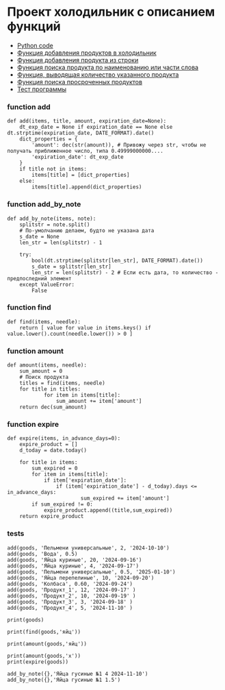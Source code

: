 # Проект холодильник с описанием функций

* [Python code](refrigerator.py)
* [Функция добавления продуктов в холодильник](#function-add)
* [Функция добавления продукта из строки](#function-add_by_note)
* [Функция поиска продукта по наименованию или части слова](#function-find)
* [Функция, выводящая количество указанного продукта](#function-amount)
* [Функция поиска просроченных продуктов](#function-expire)
* [Тест программы](#tests)


### function add

```text
def add(items, title, amount, expiration_date=None):
    dt_exp_date = None if expiration_date == None else dt.strptime(expiration_date, DATE_FORMAT).date()
    dict_properties = {
        'amount': dec(str(amount)), # Привожу через str, чтобы не получать приближенное число, типа 0.49999000000....
        'expiration_date': dt_exp_date
    }
    if title not in items:
        items[title] = [dict_properties]
    else:
        items[title].append(dict_properties)
```

### function add_by_note

```
def add_by_note(items, note):
    splitstr = note.split()
    # По-умолчанию делаем, будто не указана дата
    s_date = None
    len_str = len(splitstr) - 1

    try:
        bool(dt.strptime(splitstr[len_str], DATE_FORMAT).date())
        s_date = splitstr[len_str]
        len_str = len(splitstr) - 2 # Если есть дата, то количество - предпоследний элемент
    except ValueError:
        False
```

### function find

```
def find(items, needle):
    return [ value for value in items.keys() if value.lower().count(needle.lower()) > 0 ]
```

### function amount

```
def amount(items, needle):
    sum_amount = 0
    # Поиск продукта
    titles = find(items, needle)
    for title in titles:
            for item in items[title]:
                sum_amount += item['amount']
    return dec(sum_amount)
```

### function expire

```
def expire(items, in_advance_days=0):
    expire_product = []
    d_today = date.today()
    
    for title in items:
        sum_expired = 0
        for item in items[title]:           
            if item['expiration_date']:
                if (item['expiration_date'] - d_today).days <= in_advance_days:
                        sum_expired += item['amount']
        if sum_expired != 0:
            expire_product.append((title,sum_expired))     
    return expire_product
```

### tests

```
add(goods, 'Пельмени универсальные', 2, '2024-10-10')
add(goods, 'Вода', 0.5)
add(goods, 'Яйца куриные', 20, '2024-09-16')
add(goods, 'Яйца куриные', 4, '2024-09-17')
add(goods, 'Пельмени универсальные', 0.5, '2025-01-10')
add(goods, 'Яйца перепелиные', 10, '2024-09-20')
add(goods, 'Колбаса', 0.60, '2024-09-24')
add(goods, 'Продукт_1', 12, '2024-09-17' )
add(goods, 'Продукт_2', 10, '2024-09-19' )
add(goods, 'Продукт_3', 3, '2024-09-18' )
add(goods, 'Продукт_4', 5, '2024-11-10' )

print(goods)

print(find(goods,'яйц'))

print(amount(goods,'яйц'))

print(amount(goods,'x'))
print(expire(goods))

add_by_note({},'Яйца гусиные №1 4 2024-11-10')
add_by_note({},'Яйца гусиные №1 1.5')
```